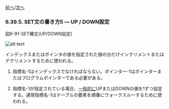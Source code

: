 <!--navi start-->
[前へ](6-39-4.md)/[次へ](6-39-6.md)
<!--navi end-->
### 6.39.5. SET文の書き方5 ― UP / DOWN設定

図6-91-SET構文(UP/DOWN設定)

![alt text](Image/6-91-Set.png)

インデックスまたはポインタの値を指定された値の分だけインクリメントまたはデクリメントするために使われる。

1. 指標名-1はインデックスでなければならない。ポインター-1はポインターまたはプログラムポインターである必要がある。

2. 指標名-1が指定されている場合、<u>一般的に</u>UPまたはDOWNの値を1ずつ設定する。通常指標名-1はテーブルの要素を順番にウォークスルーするために使われる。
